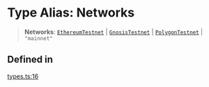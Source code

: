 # Type Alias: Networks

> **Networks**: [`EthereumTestnet`](/docs/SDK/type-aliases/EthereumTestnet.md) \| [`GnosisTestnet`](/docs/SDK/type-aliases/GnosisTestnet.md) \| [`PolygonTestnet`](/docs/SDK/type-aliases/PolygonTestnet.md) \| `"mainnet"`

## Defined in

[types.ts:16](https://github.com/monerium/js-monorepo/blob/bdb556f177407a98459f8edb039e31cf37d07d7a/packages/sdk/src/types.ts#L16)
